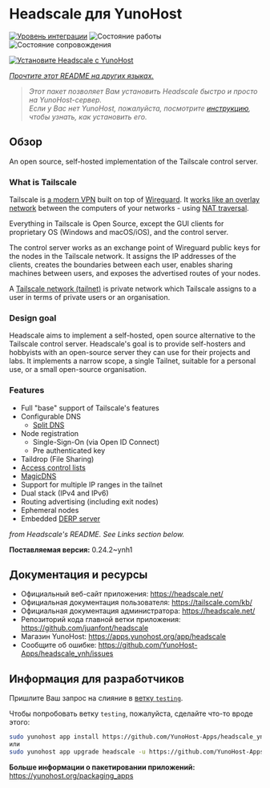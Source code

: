 <!--
Важно: этот README был автоматически сгенерирован <https://github.com/YunoHost/apps/tree/master/tools/readme_generator>
Он НЕ ДОЛЖЕН редактироваться вручную.
-->

# Headscale для YunoHost

[![Уровень интеграции](https://apps.yunohost.org/badge/integration/headscale)](https://ci-apps.yunohost.org/ci/apps/headscale/)
![Состояние работы](https://apps.yunohost.org/badge/state/headscale)
![Состояние сопровождения](https://apps.yunohost.org/badge/maintained/headscale)

[![Установите Headscale с YunoHost](https://install-app.yunohost.org/install-with-yunohost.svg)](https://install-app.yunohost.org/?app=headscale)

*[Прочтите этот README на других языках.](./ALL_README.md)*

> *Этот пакет позволяет Вам установить Headscale быстро и просто на YunoHost-сервер.*  
> *Если у Вас нет YunoHost, пожалуйста, посмотрите [инструкцию](https://yunohost.org/install), чтобы узнать, как установить его.*

## Обзор

An open source, self-hosted implementation of the Tailscale control server.

### What is Tailscale

Tailscale is [a modern VPN](https://tailscale.com/) built on top of
[Wireguard](https://www.wireguard.com/).
It [works like an overlay network](https://tailscale.com/blog/how-tailscale-works/)
between the computers of your networks - using
[NAT traversal](https://tailscale.com/blog/how-nat-traversal-works/).

Everything in Tailscale is Open Source, except the GUI clients for proprietary OS
(Windows and macOS/iOS), and the control server.

The control server works as an exchange point of Wireguard public keys for the
nodes in the Tailscale network. It assigns the IP addresses of the clients,
creates the boundaries between each user, enables sharing machines between users,
and exposes the advertised routes of your nodes.

A [Tailscale network (tailnet)](https://tailscale.com/kb/1136/tailnet/) is private
network which Tailscale assigns to a user in terms of private users or an
organisation.

### Design goal

Headscale aims to implement a self-hosted, open source alternative to the Tailscale
control server.
Headscale's goal is to provide self-hosters and hobbyists with an open-source
server they can use for their projects and labs.
It implements a narrow scope, a single Tailnet, suitable for a personal use, or a small
open-source organisation.

### Features


- Full "base" support of Tailscale's features
- Configurable DNS
  - [Split DNS](https://tailscale.com/kb/1054/dns/#using-dns-settings-in-the-admin-console)
- Node registration
  - Single-Sign-On (via Open ID Connect)
  - Pre authenticated key
- Taildrop (File Sharing)
- [Access control lists](https://tailscale.com/kb/1018/acls/)
- [MagicDNS](https://tailscale.com/kb/1081/magicdns)
- Support for multiple IP ranges in the tailnet
- Dual stack (IPv4 and IPv6)
- Routing advertising (including exit nodes)
- Ephemeral nodes
- Embedded [DERP server](https://tailscale.com/blog/how-tailscale-works/#encrypted-tcp-relays-derp)

*from Headscale's README. See Links section below.*


**Поставляемая версия:** 0.24.2~ynh1
## Документация и ресурсы

- Официальный веб-сайт приложения: <https://headscale.net/>
- Официальная документация пользователя: <https://tailscale.com/kb/>
- Официальная документация администратора: <https://headscale.net/>
- Репозиторий кода главной ветки приложения: <https://github.com/juanfont/headscale>
- Магазин YunoHost: <https://apps.yunohost.org/app/headscale>
- Сообщите об ошибке: <https://github.com/YunoHost-Apps/headscale_ynh/issues>

## Информация для разработчиков

Пришлите Ваш запрос на слияние в [ветку `testing`](https://github.com/YunoHost-Apps/headscale_ynh/tree/testing).

Чтобы попробовать ветку `testing`, пожалуйста, сделайте что-то вроде этого:

```bash
sudo yunohost app install https://github.com/YunoHost-Apps/headscale_ynh/tree/testing --debug
или
sudo yunohost app upgrade headscale -u https://github.com/YunoHost-Apps/headscale_ynh/tree/testing --debug
```

**Больше информации о пакетировании приложений:** <https://yunohost.org/packaging_apps>
